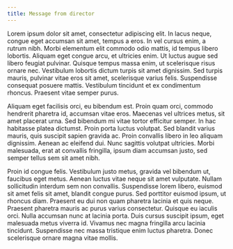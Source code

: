 ```yaml
---
title: Message from director
---
```

Lorem ipsum dolor sit amet, consectetur adipiscing elit. In lacus neque, congue eget accumsan sit amet, tempus a eros. In vel cursus enim, a rutrum nibh. Morbi elementum elit commodo odio mattis, id tempus libero lobortis. Aliquam eget congue arcu, et ultricies enim. Ut luctus augue sed libero feugiat pulvinar. Quisque tempus massa enim, ut scelerisque risus ornare nec. Vestibulum lobortis dictum turpis sit amet dignissim. Sed turpis mauris, pulvinar vitae eros sit amet, scelerisque varius felis. Suspendisse consequat posuere mattis. Vestibulum tincidunt et ex condimentum rhoncus. Praesent vitae semper purus.

Aliquam eget facilisis orci, eu bibendum est. Proin quam orci, commodo hendrerit pharetra id, accumsan vitae eros. Maecenas vel ultrices metus, sit amet placerat urna. Sed bibendum mi vitae tortor efficitur semper. In hac habitasse platea dictumst. Proin porta luctus volutpat. Sed blandit varius mauris, quis suscipit sapien gravida ac. Proin convallis libero in leo aliquam dignissim. Aenean ac eleifend dui. Nunc sagittis volutpat ultricies. Morbi malesuada, erat at convallis fringilla, ipsum diam accumsan justo, sed semper tellus sem sit amet nibh.

Proin id congue felis. Vestibulum justo metus, gravida vel bibendum ut, faucibus eget metus. Aenean luctus vitae neque sit amet vulputate. Nullam sollicitudin interdum sem non convallis. Suspendisse lorem libero, euismod sit amet felis sit amet, blandit congue purus. Sed porttitor euismod ipsum, ut rhoncus diam. Praesent eu dui non quam pharetra lacinia et quis neque. Praesent pharetra mauris ac purus varius consectetur. Quisque eu iaculis orci. Nulla accumsan nunc at lacinia porta. Duis cursus suscipit ipsum, eget malesuada metus viverra id. Vivamus nec magna fringilla arcu lacinia tincidunt. Suspendisse nec massa tristique enim luctus pharetra. Donec scelerisque ornare magna vitae mollis.